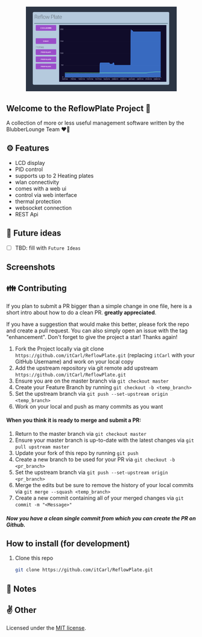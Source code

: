 <p align="center">
    <a href="https://github.com/itCarl/ReflowPlate" target="_blank">
        <img src="https://github.com/itCarl/ReflowPlate/blob/master/screenshots/ui_beta_screenshot.png" width="400">
    </a>
</p>

## Welcome to the ReflowPlate Project 🔧

A collection of more or less useful management software written by the BlubberLounge Team ❤️‍🔥

## ⚙️ Features

- LCD display
- PID control
- supports up to 2 Heating plates
- wlan connectivity
- comes with a web ui
- control via web interface
- thermal protection
- websocket connection
- REST Api

## 💭 Future ideas

- [ ] TBD: fill with `Future Ideas`

## Screenshots

<!-- <p align="center">
    <img src="https://media.maximilian-mewes.de/project/tools/blubberlounge-tools-home.png" width="400">
    <img src="https://media.maximilian-mewes.de/project/tools/blubberlounge-tools-dart.png" width="400">
</p> -->

## 👪 Contributing

If you plan to submit a PR bigger than a simple change in one file, here is a short intro about how to do a clean PR. **greatly appreciated**.

If you have a suggestion that would make this better, please fork the repo and create a pull request.
You can also simply open an issue with the tag "enhancement".
Don't forget to give the project a star! Thanks again!

1. Fork the Project locally via git clone `https://github.com/itCarl/ReflowPlate.git` (replacing `itCarl` with your GitHub Username) and work on your local copy
2. Add the upstream repository via git remote add upstream `https://github.com/itCarl/ReflowPlate.git`
3. Ensure you are on the master branch via `git checkout master`
4. Create your Feature Branch by running `git checkout -b <temp_branch>`
5. Set the upstream branch via `git push --set-upstream origin <temp_branch>`
6. Work on your local and push as many commits as you want

#### When you think it is ready to merge and submit a PR:

1. Return to the master branch via `git checkout master`
2. Ensure your master branch is up-to-date with the latest changes via `git pull upstream master`
3. Update your fork of this repo by running `git push`
4. Create a new branch to be used for your PR via `git checkout -b <pr_branch>`
5. Set the upstream branch via `git push --set-upstream origin <pr_branch>`
6. Merge the edits but be sure to remove the history of your local commits via `git merge --squash <temp_branch> `
7. Create a new commit containing all of your merged changes via `git commit -m "<Message>"`

##### Now you have a clean single commit from which you can create the PR on Github.

## How to install (for development)

1. Clone this repo

    ```sh
    git clone https://github.com/itCarl/ReflowPlate.git
    ```

## 📝 Notes

## ✌️ Other

Licensed under the  [MIT license](https://opensource.org/licenses/MIT).